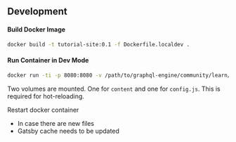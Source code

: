## Development

#### Build Docker Image
```bash
docker build -t tutorial-site:0.1 -f Dockerfile.localdev .
```

#### Run Container in Dev Mode

```bash
docker run -ti -p 8080:8080 -v /path/to/graphql-engine/community/learn/graphql-tutorials/tutorials/ios-apollo/tutorial-site/content:/gatsby-gitbook-starter/content -v /path/to/graphql-engine/community/learn/graphql-tutorials/tutorials/ios-apollo/tutorial-site/config.js:/gatsby-gitbook-starter/config.js tutorial-site:0.1
```

Two volumes are mounted. One for `content` and one for `config.js`. This is required for hot-reloading. 

Restart docker container
- In case there are new files
- Gatsby cache needs to be updated
